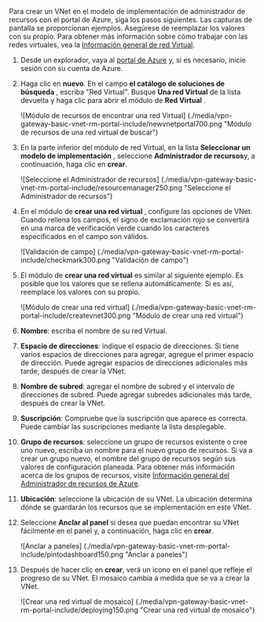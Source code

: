 Para crear un VNet en el modelo de implementación de administrador de recursos con el portal de Azure, siga los pasos siguientes. Las capturas de pantalla se proporcionan ejemplos. Asegúrese de reemplazar los valores con su propio. Para obtener más información sobre cómo trabajar con las redes virtuales, vea la [Información general de red Virtual](../articles/virtual-network/virtual-networks-overview.md).

1. Desde un explorador, vaya al [portal de Azure](http://portal.azure.com) y, si es necesario, inicie sesión con su cuenta de Azure.

2. Haga clic en **nuevo**. En el campo **el catálogo de soluciones de búsqueda** , escriba "Red Virtual". Busque **Una red Virtual** de la lista devuelta y haga clic para abrir el módulo de **Red Virtual** .

    ![Módulo de recursos de encontrar una red Virtual] (./media/vpn-gateway-basic-vnet-rm-portal-include/newvnetportal700.png "Módulo de recursos de una red virtual de buscar")

3. En la parte inferior del módulo de red Virtual, en la lista **Seleccionar un modelo de implementación** , seleccione **Administrador de recursos**y, a continuación, haga clic en **crear**.


    ![Seleccione el Administrador de recursos] (./media/vpn-gateway-basic-vnet-rm-portal-include/resourcemanager250.png "Seleccione el Administrador de recursos")

4. En el módulo de **crear una red virtual** , configure las opciones de VNet. Cuando rellena los campos, el signo de exclamación rojo se convertirá en una marca de verificación verde cuando los caracteres especificados en el campo son válidos.

    ![Validación de campo] (./media/vpn-gateway-basic-vnet-rm-portal-include/checkmark300.png "Validación de campo")

5. El módulo de **crear una red virtual** es similar al siguiente ejemplo. Es posible que los valores que se rellena automáticamente. Si es así, reemplace los valores con su propio.

    ![Módulo de crear una red virtual] (./media/vpn-gateway-basic-vnet-rm-portal-include/createvnet300.png "Módulo de crear una red virtual")

6. **Nombre**: escriba el nombre de su red Virtual.

7. **Espacio de direcciones**: indique el espacio de direcciones. Si tiene varios espacios de direcciones para agregar, agregue el primer espacio de dirección. Puede agregar espacios de direcciones adicionales más tarde, después de crear la VNet.
 
8. **Nombre de subred**: agregar el nombre de subred y el intervalo de direcciones de subred. Puede agregar subredes adicionales más tarde, después de crear la VNet.

10. **Suscripción**: Compruebe que la suscripción que aparece es correcta. Puede cambiar las suscripciones mediante la lista desplegable.

11. **Grupo de recursos**: seleccione un grupo de recursos existente o cree uno nuevo, escriba un nombre para el nuevo grupo de recursos. Si va a crear un grupo nuevo, el nombre del grupo de recursos según sus valores de configuración planeada. Para obtener más información acerca de los grupos de recursos, visite [Información general del Administrador de recursos de Azure](resource-group-overview.md#resource-groups).

12. **Ubicación**: seleccione la ubicación de su VNet. La ubicación determina dónde se guardarán los recursos que se implementación en este VNet.

13. Seleccione **Anclar al panel** si desea que puedan encontrar su VNet fácilmente en el panel y, a continuación, haga clic en **crear**.
    
    ![Anclar a paneles] (./media/vpn-gateway-basic-vnet-rm-portal-include/pintodashboard150.png "Anclar a paneles")

14. Después de hacer clic en **crear**, verá un icono en el panel que refleje el progreso de su VNet. El mosaico cambia a medida que se va a crear la VNet.

    ![Crear una red virtual de mosaico] (./media/vpn-gateway-basic-vnet-rm-portal-include/deploying150.png "Crear una red virtual de mosaico")